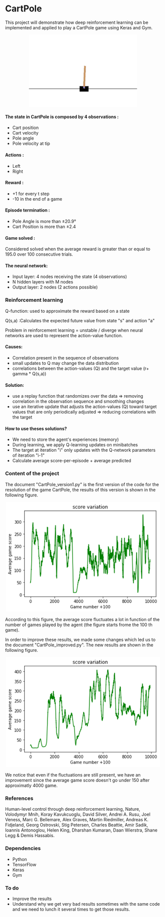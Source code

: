 # CartPole
This project will demonstrate how deep reinforcement learning can be implemented and applied to play a CartPole game using Keras and Gym.

<p align="center">
  <img src="https://github.com/DjImene/CartPole/blob/master/CartPole.jpg" width="350"/>
</p>



#### The state in CartPole is composed by 4 observations :
- Cart position
- Cart velocity
- Pole angle
- Pole velocity at tip

#### Actions : 
- Left
- Right

#### Reward :
- +1 for every t step 
- -10 in the end of a game

#### Episode termination :
- Pole Angle is more than ±20.9°
- Cart Position is more than ±2.4 


#### Game solved :
Considered solved when the average reward is greater than or equal to 195.0 over 100 consecutive trials.

#### The neural network:
- Input layer: 4 nodes receiving the state (4 observations)
- N hidden layers with M nodes 
- Output layer: 2 nodes (2 actions possible)


### Reinforcement learning
Q-function: used to approximate the reward based on a state

Q(s,a) :Calculates the expected future value from state "s" and action "a"

 Problem in reinforcement learning = unstable / diverge when neural networks are used to represent the action-value function.
 
#### Causes:
- Correlation present in the sequence of observations
- small updates to Q may change the data distribution
- correlations between the action-values (Q) and the target value (r+ gamma * Q(s,a))

#### Solution:
- use a replay function that randomizes over the data => removing correlation in the observation sequence and smoothing changes
- use an iterative update that adjusts the action-values (Q) toward target values that are only periodically adjusted => reducing correlations with the target

#### How to use theses solutions?
- We need to store the agent's experiences (memory) 
- During learning, we apply Q-learning updates on minibatches
- The target at iteration "i" only updates with the Q-network parameters of iteration "i-1"
- Calculate average score-per-episode + average predicted 


### Content of the project 
The document "CartPole_version1.py" is the first version of the code for the resolution of the game CartPole, the results of this version is shown in the following figure. 

<p align="center">

  <img src="https://github.com/DjImene/CartPole/blob/master/variation.png" width="500"/>
</p>
 
According to this figure, the average score fluctuates a lot in function of the number of games played by the agent (the figure starts frome the 100 th game).

In order to improve these results, we made some changes which led us to the document "CartPole_improved.py". The new results are shown in the following figure.



<p align="center">
  <img src="https://github.com/DjImene/CartPole/blob/master/new_variation.png" width="500"/>
</p>



We notice that even if the fluctuations are still present, we have an improvement since the average game score doesn't go under 150 after approximatly 4000 game.

### References
Human-level control through deep reinforcement learning, Nature, Volodymyr Mnih,	Koray Kavukcuoglu,	David Silver,	Andrei A. Rusu,	Joel Veness,	Marc G. Bellemare,	Alex Graves,	Martin Riedmiller,	Andreas K. Fidjeland,	Georg Ostrovski,	Stig Petersen,	Charles Beattie,	Amir Sadik,	Ioannis Antonoglou,	Helen King,	Dharshan Kumaran, Daan Wierstra,	Shane Legg	& Demis Hassabis.


### Dependencies
- Python
- TensorFlow
- Keras
- Gym

### To do
- Improve the results
- Understand why we get very bad results sometimes with the same code and we need to lunch it several times to get those results.
